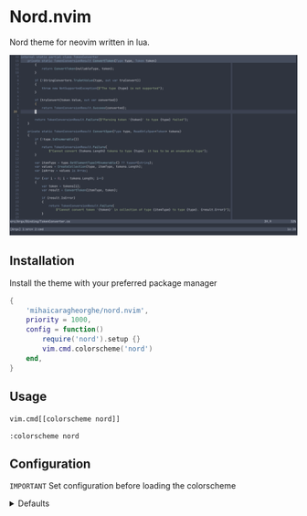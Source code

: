# Nord.nvim

Nord theme for neovim written in lua.

![preview](../assets/preview.png)

## Installation

Install the theme with your preferred package manager

``` lua
{
    'mihaicaragheorghe/nord.nvim',
    priority = 1000,
    config = function()
        require('nord').setup {}
        vim.cmd.colorscheme('nord')
    end,
}
```

## Usage

```
vim.cmd[[colorscheme nord]]
```

```
:colorscheme nord
```

## Configuration

`IMPORTANT` Set configuration before loading the colorscheme


<details>
    <summary>Defaults</summary>

``` lua
M.defaults = {
    transparent = false,
    style = {
        bold = true,
        italic = true,
        undercurl = true,
        underline = true,
    }
}
```

</details>

